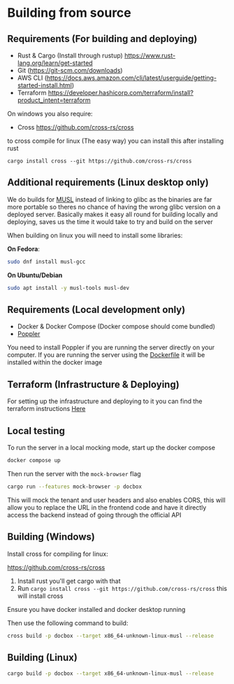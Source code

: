 
# Building from source

## Requirements (For building and deploying)

- Rust & Cargo (Install through rustup) https://www.rust-lang.org/learn/get-started
- Git (https://git-scm.com/downloads)
- AWS CLI (https://docs.aws.amazon.com/cli/latest/userguide/getting-started-install.html)
- Terraform https://developer.hashicorp.com/terraform/install?product_intent=terraform

On windows you also require:

- Cross https://github.com/cross-rs/cross

to cross compile for linux (The easy way) you can install this after installing rust 

```
cargo install cross --git https://github.com/cross-rs/cross
```

## Additional requirements (Linux desktop only)

We do builds for [MUSL](https://musl.libc.org/) instead of linking to glibc as the binaries are far more portable so theres no chance of having the wrong glibc version on a deployed server. Basically makes it easy all round for building locally and deploying, saves us the time it would take to 
try and build on the server

When building on linux you will need to install some libraries:

**On Fedora**:
```sh
sudo dnf install musl-gcc
```

**On Ubuntu/Debian**

```sh
sudo apt install -y musl-tools musl-dev
```

## Requirements (Local development only)

- Docker & Docker Compose (Docker compose should come bundled)
- [Poppler](https://poppler.freedesktop.org/)

You need to install Poppler if you are running the server directly on your computer. If you are running the server using the [Dockerfile](./containers/Docbox.Dockerfile) it will be installed within the docker image 


## Terraform (Infrastructure & Deploying)

For setting up the infrastructure and deploying to it you can find the terraform instructions [Here](./docs/TERRAFORM.md)

## Local testing 

To run the server in a local mocking mode, start up the docker compose 

```sh
docker compose up
```

Then run the server with the `mock-browser` flag

```sh
cargo run --features mock-browser -p docbox
```

This will mock the tenant and user headers and also enables CORS, this will allow you to replace the URL
in the frontend code and have it directly access the backend instead of going through the official API

## Building (Windows)

Install cross for compiling for linux:

https://github.com/cross-rs/cross

1. Install rust you'll get cargo with that 
2. Run `cargo install cross --git https://github.com/cross-rs/cross` this will install cross

Ensure you have docker installed and docker desktop running

Then use the following command to build: 

```sh
cross build -p docbox --target x86_64-unknown-linux-musl --release
```

## Building (Linux)

```sh
cargo build -p docbox --target x86_64-unknown-linux-musl --release
```